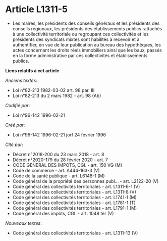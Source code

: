 # Article L1311-5

- Les maires, les présidents des conseils généraux et les présidents des conseils régionaux, les présidents des
établissements publics rattachés à une collectivité territoriale ou regroupant ces collectivités et les présidents des
syndicats mixtes sont habilités à recevoir et à authentifier, en vue de leur publication au bureau des hypothèques, les actes
concernant les droits réels immobiliers ainsi que les baux, passés en la forme administrative par ces collectivités et
établissements publics.

**Liens relatifs à cet article**

_Anciens textes_:

  - Loi n°82-213 1982-03-02 art. 98 par. III
  - Loi n°82-213 du 2 mars 1982 - art. 98 (Ab)

_Codifié par_:

  - Loi n°96-142 1996-02-21

_Créé par_:

  - Loi n°96-142 1996-02-21 jorf 24 février 1996

_Cité par_:

  - Décret n°2018-200 du 23 mars 2018 - art. 8
  - Décret n°2020-179 du 28 février 2020 - art. 7
  - CODE GENERAL DES IMPOTS, CGI. - art. 150 VG (M)
  - Code de commerce - art. A444-163-3 (V)
  - Code de la santé publique - art. L6148-1 (M)
  - Code général de la propriété des personnes publ... - art. L2122-20 (V)
  - Code général des collectivités territoriales - art. L1311-6-1 (V)
  - Code général des collectivités territoriales - art. L1311-8 (V)
  - Code général des collectivités territoriales - art. L1741-1 (M)
  - Code général des collectivités territoriales - art. L1781-1 (T)
  - Code général des collectivités territoriales - art. L1791-1 (M)
  - Code général des impôts, CGI. - art. 1048 ter (V)

_Nouveaux textes_:

  - Code général des collectivités territoriales - art. L1311-13 (V)
